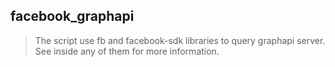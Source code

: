 ## facebook_graphapi

>The script use fb and facebook-sdk libraries to query graphapi server.    
See inside any of them for more information.
